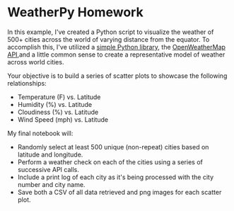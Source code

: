 # WeatherPy Homework

In this example, I've created a Python script to visualize the weather of 500+ cities across the world of varying distance from the equator. To accomplish this, I've utilized a [simple Python library](https://pypi.org/project/citipy/), the [OpenWeatherMap API](https://openweathermap.org/api),and a little common sense to create a representative model of weather across world cities.

Your objective is to build a series of scatter plots to showcase the following relationships:
- Temperature (F) vs. Latitude
- Humidity (%) vs. Latitude
- Cloudiness (%) vs. Latitude
- Wind Speed (mph) vs. Latitude

My final notebook will:
- Randomly select at least 500 unique (non-repeat) cities based on latitude and longitude.
- Perform a weather check on each of the cities using a series of successive API calls.
- Include a print log of each city as it's being processed with the city number and city name.
- Save both a CSV of all data retrieved and png images for each scatter plot.
